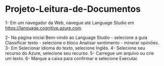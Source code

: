 # Projeto-Leitura-de-Documentos

1- Em um navegador da Web, navegue até Language Studio em https://language.cognitive.azure.com.

2- Na página inicial Bem-vindo ao Language Studio
    - selecione a guia Classificar texto 
    - selecione o bloco Analisar sentimento 
    - minerar opiniões.
3- Em Selecionar idioma do texto, selecione Inglês.
4- Selecione seu recurso do Azure, selecione seu recurso.
5- Carregue um arquivo ou crie um texto.
6- Marque a caixa para confirmar e selecione Executar.
